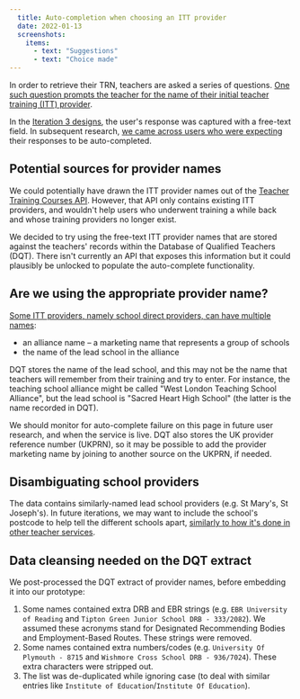```yaml
---
  title: Auto-completion when choosing an ITT provider
  date: 2022-01-13
  screenshots:
    items:
      - text: "Suggestions"
      - text: "Choice made"
---
```

In order to retrieve their TRN, teachers are asked a series of questions. [One such question prompts the teacher for the name of their initial teacher training (ITT) provider](/find-my-trn/iteration-2/#have-you-ever-been-enrolled-in-initial-teacher-training-in-england-or-wales).

In the [Iteration 3 designs](/find-my-trn/iteration-3), the user's response was captured with a free-text field. In subsequent research, [we came across users who were expecting](/find-my-trn/iteration-3/#other-findings) their responses to be auto-completed.

## Potential sources for provider names

We could potentially have drawn the ITT provider names out of the [Teacher Training Courses API](https://api.publish-teacher-training-courses.service.gov.uk/#about). However, that API only contains existing ITT providers, and wouldn't help users who underwent training a while back and whose training providers no longer exist.

We decided to try using the free-text ITT provider names that are stored against the teachers' records within the Database of Qualified Teachers (DQT). There isn't currently an API that exposes this information but it could plausibly be unlocked to populate the auto-complete functionality.

## Are we using the appropriate provider name?

[Some ITT providers, namely school direct providers, can have multiple names](https://bat-design-history.netlify.app/publish-teacher-training-courses/courses-as-an-accredited-body/#marketing-name-vs-school-name):

* an alliance name – a marketing name that represents a group of schools
* the name of the lead school in the alliance

DQT stores the name of the lead school, and this may not be the name that teachers will remember from their training and try to enter. For instance, the teaching school alliance might be called "West London Teaching School Alliance", but the lead school is "Sacred Heart High School" (the latter is the name recorded in DQT).

We should monitor for auto-complete failure on this page in future user research, and when the service is live. DQT also stores the UK provider reference number (UKPRN), so it may be possible to add the provider marketing name by joining to another source on the UKPRN, if needed.

## Disambiguating school providers

The data contains similarly-named lead school providers (e.g. St Mary's, St Joseph's). In future iterations, we may want to include the school's postcode to help tell the different schools apart, [similarly to how it's done in other teacher services](https://bat-design-history.netlify.app/register-trainee-teachers/searching-for-a-school-part-2/).

## Data cleansing needed on the DQT extract

We post-processed the DQT extract of provider names, before embedding it into our prototype:

1. Some names contained extra DRB and EBR strings (e.g. `EBR University of Reading` and `Tipton Green Junior School DRB - 333/2082`). We assumed these acronyms stand for Designated Recommending Bodies and Employment-Based Routes. These strings were removed.
2. Some names contained extra numbers/codes (e.g. `University Of Plymouth - 8715` and `Wishmore Cross School DRB - 936/7024`). These extra characters were stripped out.
3. The list was de-duplicated while ignoring case (to deal with similar entries like `Institute of Education`/`Institute Of Education`).
